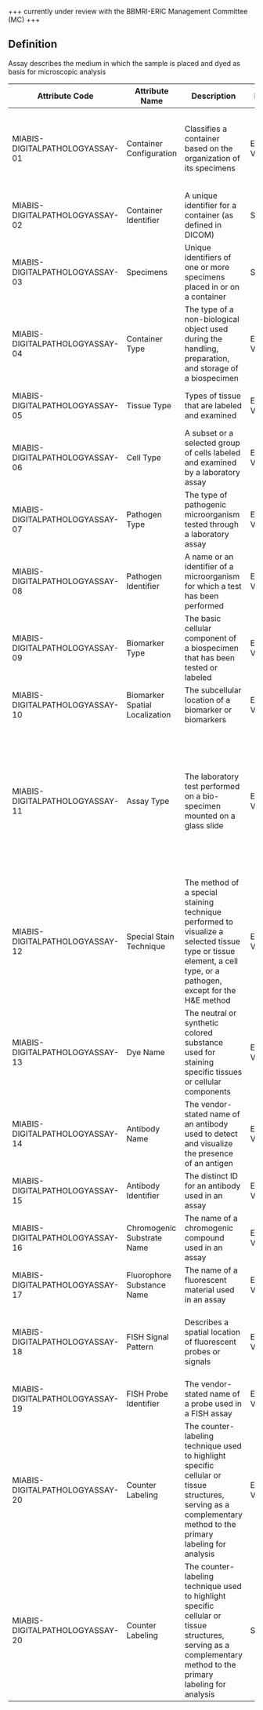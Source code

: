 +++ currently under review with the BBMRI-ERIC Management Committee (MC) +++

## Definition

Assay describes the medium in which the sample is placed and dyed as basis for microscopic analysis

| Attribute Code                  | Attribute Name                 | Description                                                                                                                                                       | Data type         | Allowed values                                                                                                                                                                                                                                                                                                                                                          | Constraints | Cardinality |
| ------------------------------- | ------------------------------ | ----------------------------------------------------------------------------------------------------------------------------------------------------------------- | ----------------- | ----------------------------------------------------------------------------------------------------------------------------------------------------------------------------------------------------------------------------------------------------------------------------------------------------------------------------------------------------------------------- | ----------- | ----------- |
| MIABIS-DIGITALPATHOLOGYASSAY-01 | Container Configuration        | Classifies a container based on the organization of its specimens                                                                                                 | Enumerated Values | TMA, Multiple patients, Multiple blocks, Single block, Single section, Cytology sample, Other (the value is known but cannot be classified into any of the predefined categories), NULL (the value is unknown)                                                                                                                                                          | none        | 1:n         |
| MIABIS-DIGITALPATHOLOGYASSAY-02 | Container Identifier           | A unique identifier for a container (as defined in DICOM)                                                                                                         | String            | An ID as a free-text string                                                                                                                                                                                                                                                                                                                                             | none        | 0:1         |
| MIABIS-DIGITALPATHOLOGYASSAY-03 | Specimens                      | Unique identifiers of one or more specimens placed in or on a container                                                                                           | String            | Specimens IDs as a free-text string                                                                                                                                                                                                                                                                                                                                     | none        | 1:n         |
| MIABIS-DIGITALPATHOLOGYASSAY-04 | Container Type                 | The type of a non-biological object used during the handling, preparation, and storage of a biospecimen                                                           | Enumerated Values | Tissue Cassette, Tissue Microarray Cassette, Microscope Slide, Specimen Container, Specimen Vial, Specimen Well, Electron Microscopy Grid                                                                                                                                                                                                                               | none        | 0:1         |
| MIABIS-DIGITALPATHOLOGYASSAY-05 | Tissue Type                    | Types of tissue that are labeled and examined                                                                                                                     | Enumerated Values | Values are to be taken from CID 7166 Common Tissue Segmentation Type and be encoded as SNOMED-RD ID                                                                                                                                                                                                                                                                     | none        | 0:n         |
| MIABIS-DIGITALPATHOLOGYASSAY-06 | Cell Type                      | A subset or a selected group of cells labeled and examined by a laboratory assay                                                                                  | Enumerated Values | Values are to be taken from the Cell Annotation Platform, and the Data Coordination Platform                                                                                                                                                                                                                                                                            | none        | 0:n         |
| MIABIS-DIGITALPATHOLOGYASSAY-07 | Pathogen Type                  | The type of pathogenic microorganism tested through a laboratory assay                                                                                            | Enumerated Values | viruses, bacteria, fungi, parasites, prions                                                                                                                                                                                                                                                                                                                             | none        | 0:n         |
| MIABIS-DIGITALPATHOLOGYASSAY-08 | Pathogen Identifier            | A name or an identifier of a microorganism for which a test has been performed                                                                                    | Enumerated Values | Values are to be taken from the National Healthcare Safety Network                                                                                                                                                                                                                                                                                                      | none        | 0:1         |
| MIABIS-DIGITALPATHOLOGYASSAY-09 | Biomarker Type                 | The basic cellular component of a biospecimen that has been tested or labeled                                                                                     | Enumerated Values | Protein, DNA, RNA, Carbohydrate, Lipid, Inorganic Ions, other (the value is known but cannot be classified into any of the predefined categories), NULL (the value is unknown)                                                                                                                                                                                          | none        | 1:n         |
| MIABIS-DIGITALPATHOLOGYASSAY-10 | Biomarker Spatial Localization | The subcellular location of a biomarker or biomarkers                                                                                                             | Enumerated Values | extracellularMatrix, cellMembrane, cytoplasm, nucleus, microorganism                                                                                                                                                                                                                                                                                                    | none        | 0:n         |
| MIABIS-DIGITALPATHOLOGYASSAY-11 | Assay Type                     | The laboratory test performed on a bio-specimen mounted on a glass slide                                                                                          | Enumerated Values | Hematoxylin And Eosin Stain, Special Stains, Immunohistochemistry, Immunocytochemistry, Immunofluorescence, Insitu Hybridization, Fluorescence Insitu Hybridization, Fluorescent Multiplex Immunohistochemistry, Multiplex Immunohistochemistry, other (the value is known but cannot be classified into any of the predefined categories), NULL (the value is unknown) | none        | 1:1         |
| MIABIS-DIGITALPATHOLOGYASSAY-12 | Special Stain Technique        | The method of a special staining technique performed to visualize a selected tissue type or tissue element, a cell type, or a pathogen, except for the H&E method | Enumerated Values | Values are to be taken from CID 8112 Specimen Stain and be encoded as SNOMED-RD ID                                                                                                                                                                                                                                                                                      | none        | 0:n         |
| MIABIS-DIGITALPATHOLOGYASSAY-13 | Dye Name                       | The neutral or synthetic colored substance used for staining specific tissues or cellular components                                                              | Enumerated Values | Values are to be taken from CID 8112 Specimen Stain and be encoded as SNOMED-RD ID                                                                                                                                                                                                                                                                                      | none        | 0:n         |
| MIABIS-DIGITALPATHOLOGYASSAY-14 | Antibody Name                  | The vendor-stated name of an antibody used to detect and visualize the presence of an antigen                                                                     | Enumerated Values | Controlled Value Set encoded as text string                                                                                                                                                                                                                                                                                                                             | none        | 0:n         |
| MIABIS-DIGITALPATHOLOGYASSAY-15 | Antibody Identifier            | The distinct ID for an antibody used in an assay                                                                                                                  | Enumerated Values | Values are to be taken from the Antibody Registry                                                                                                                                                                                                                                                                                                                       | none        | 0:n         |
| MIABIS-DIGITALPATHOLOGYASSAY-16 | Chromogenic Substrate Name     | The name of a chromogenic compound used in an assay                                                                                                               | Enumerated Values | 3,3′-Diaminobenzidine, 3-Amino-9-Ethylcarbazole, 3,3´,5,5´ tetramethylbenzidine, fastRed, permanentRed, emerald, BCIP/NBT                                                                                                                                                                                                                                               | none        | 0:n         |
| MIABIS-DIGITALPATHOLOGYASSAY-17 | Fluorophore Substance Name     | The name of a fluorescent material used in an assay                                                                                                               | Enumerated Values | Values to be taken from the https://fluorophores.tugraz.at/                                                                                                                                                                                                                                                                                                             | none        | 0:n         |
| MIABIS-DIGITALPATHOLOGYASSAY-18 | FISH Signal Pattern            | Describes a spatial location of fluorescent probes or signals                                                                                                     | Enumerated Values | Deletion Probes, Amplification Probes, Dual-Colour Breakapart Probes, Deletion-Fusion Probes, Tri-Colour Breakapart Probes, Translocation, Dual Fusion Probes                                                                                                                                                                                                           | none        | 0:n         |
| MIABIS-DIGITALPATHOLOGYASSAY-19 | FISH Probe Identifier          | The vendor-stated name of a probe used in a FISH assay                                                                                                            | Enumerated Values | Controlled Value Set encoded as text string                                                                                                                                                                                                                                                                                                                             | none        | 0:n         |
| MIABIS-DIGITALPATHOLOGYASSAY-20 | Counter Labeling               | The counter-labeling technique used to highlight specific cellular or tissue structures, serving as a complementary method to the primary labeling for analysis   | Enumerated Values | Hematoxylin, Eosin, Nuclear Fast Red, Methyl Green, 4',6-diamidino-2-phenylindole, Hoechst 33342, PropidiumIodide, Phalloidin, other (the value is known but cannot be classified into any of the predefined categories), NULL (the value is unknown)                                                                                                                   | none        | 1:n         |                                                                                                                                                                                                                | 0:n         |
| MIABIS-DIGITALPATHOLOGYASSAY-20 | Counter Labeling               | The counter-labeling technique used to highlight specific cellular or tissue structures, serving as a complementary method to the primary labeling for analysis   | String    | Controlled Value Set: hematoxylin, eosin, nuclearFastRed, methylGreen, 4',6-diamidino-2-phenylindole, hoechst 33342, propidiumIodide, phalloidin, other, NULL                                                                                                            | 1:n         |
